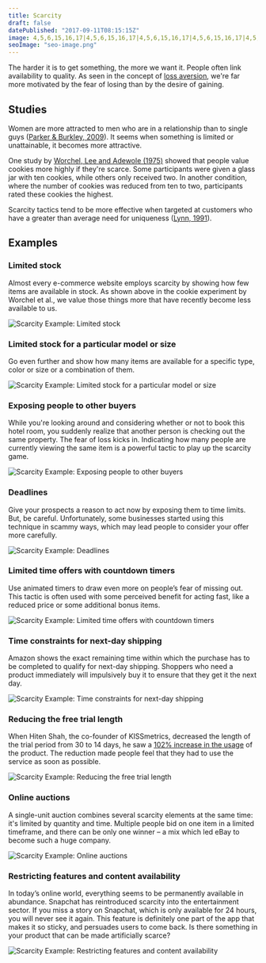 ```yaml
---
title: Scarcity
draft: false
datePublished: "2017-09-11T08:15:15Z"
image: 4,5,6,15,16,17|4,5,6,15,16,17|4,5,6,15,16,17|4,5,6,15,16,17|4,5,6,15,16,17|4,5,6,15,16,17|4,5,6,15,16,17|4,5,6,15,16,17|4,5,6,15,16,17|4,5,6,15,16,17|4,5,6,15,16,17|4,5,6,15,16,17|4,5,6,15,16,17|4,5,6,15,16,17|4,5,6,15,16,17|4,5,6,7,8,9,10,11,12,13,14,15,16,17|4,5,6,15,16,17|4,5,6,7,8,9,10,11,12,13,14,15,16,17|4,5,6,7,8,9,10,11,12,13,14,15,16,17|5,6,7,8,9,10,11,12,13,14,15,16
seoImage: "seo-image.png"
---
```


The harder it is to get something, the more we want it. People often link availability to quality. As seen in the concept of [loss aversion](/loss-aversion/), we're far more motivated by the fear of losing than by the desire of gaining.


## Studies

Women are more attracted to men who are in a relationship than to single guys ([Parker & Burkley, 2009](http://www.sciencedirect.com/science/article/pii/S0022103109001048?via=ihub)). It seems when something is limited or unattainable, it becomes more attractive.

One study by [Worchel, Lee and Adewole (1975)](http://psycnet.apa.org/record/1976-03817-001) showed that people value cookies more highly if they're scarce. Some participants were given a glass jar with ten cookies, while others only received two. In another condition, where the number of cookies was reduced from ten to two, participants rated these cookies the highest.

Scarcity tactics tend to be more effective when targeted at customers who have a greater than average need for uniqueness ([Lynn, 1991](http://scholarship.sha.cornell.edu/cgi/viewcontent.cgi?article=1181&context=articles)).


## Examples


### Limited stock
Almost every e-commerce website employs scarcity by showing how few items are available in stock. As shown above in the cookie experiment by Worchel et al., we value those things more that have recently become less available to us.

![Scarcity Example: Limited stock](01-quantity-countdown.png)


### Limited stock for a particular model or size
Go even further and show how many items are available for a specific type, color or size or a combination of them.

![Scarcity Example: Limited stock for a particular model or size](02-limited-stock-model.png)


### Exposing people to other buyers
While you're looking around and considering whether or not to book this hotel room, you suddenly realize that another person is checking out the same property. The fear of loss kicks in. Indicating how many people are currently viewing the same item is a powerful tactic to play up the scarcity game.

![Scarcity Example: Exposing people to other buyers](03-real-time-user-count.png)


### Deadlines
Give your prospects a reason to act now by exposing them to time limits. But, be careful. Unfortunately, some businesses started using this technique in scammy ways, which may lead people to consider your offer more carefully.

![Scarcity Example: Deadlines](04-deadlines.png)


### Limited time offers with countdown timers
Use animated timers to draw even more on people’s fear of missing out. This tactic is often used with some perceived benefit for acting fast, like a reduced price or some additional bonus items.

![Scarcity Example: Limited time offers with countdown timers](05-limited-time-countdown.png)


### Time constraints for next-day shipping
Amazon shows the exact remaining time within which the purchase has to be completed to qualify for next-day shipping. Shoppers who need a product immediately will impulsively buy it to ensure that they get it the next day.

![Scarcity Example: Time constraints for next-day shipping](06-next-day-shipping.png)


### Reducing the free trial length
When Hiten Shah, the co-founder of KISSmetrics, decreased the length of the trial period from 30 to 14 days, he saw a [102% increase in the usage](https://www.quicksprout.com/2013/01/14/11-obvious-ab-tests-you-should-try/) of the product. The reduction made people feel that they had to use the service as soon as possible.

![Scarcity Example: Reducing the free trial length](07-reducing-trial-period.png)


### Online auctions
A single-unit auction combines several scarcity elements at the same time: it's limited by quantity and time. Multiple people bid on one item in a limited timeframe, and there can be only one winner – a mix which led eBay to become such a huge company.

![Scarcity Example: Online auctions](08-online-auctions.png)


### Restricting features and content availability
In today’s online world, everything seems to be permanently available in abundance. Snapchat has reintroduced scarcity into the entertainment sector. If you miss a story on Snapchat, which is only available for 24 hours, you will never see it again. This feature is definitely one part of the app that makes it so sticky, and persuades users to come back. Is there something in your product that can be made artificially scarce?

![Scarcity Example: Restricting features and content availability](09-limiting-feature-availability.png)

